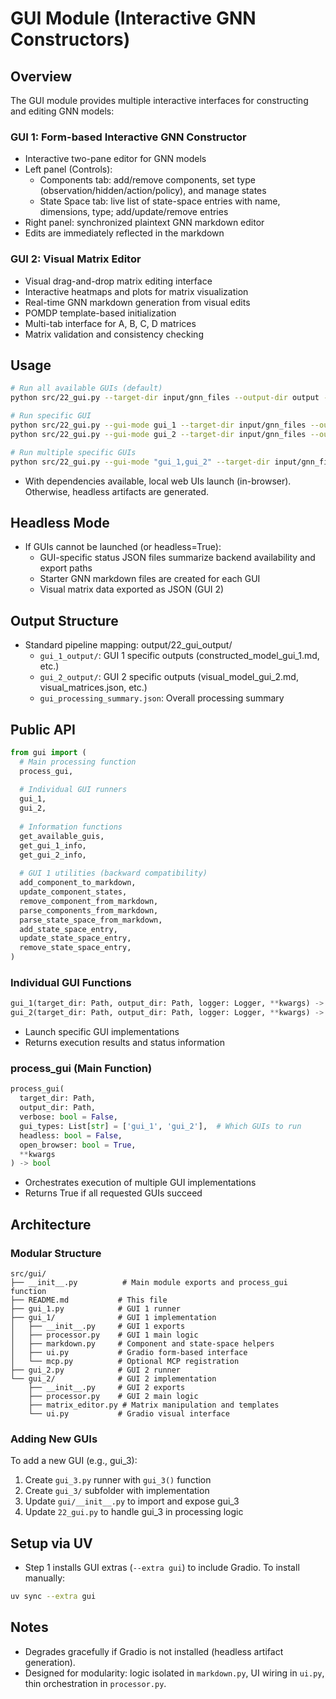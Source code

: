 # GUI Module (Interactive GNN Constructors)

## Overview
The GUI module provides multiple interactive interfaces for constructing and editing GNN models:

### GUI 1: Form-based Interactive GNN Constructor
- Interactive two-pane editor for GNN models
- Left panel (Controls):
  - Components tab: add/remove components, set type (observation/hidden/action/policy), and manage states
  - State Space tab: live list of state-space entries with name, dimensions, type; add/update/remove entries
- Right panel: synchronized plaintext GNN markdown editor
- Edits are immediately reflected in the markdown

### GUI 2: Visual Matrix Editor
- Visual drag-and-drop matrix editing interface
- Interactive heatmaps and plots for matrix visualization
- Real-time GNN markdown generation from visual edits
- POMDP template-based initialization
- Multi-tab interface for A, B, C, D matrices
- Matrix validation and consistency checking

## Usage
```bash
# Run all available GUIs (default)
python src/22_gui.py --target-dir input/gnn_files --output-dir output --verbose

# Run specific GUI
python src/22_gui.py --gui-mode gui_1 --target-dir input/gnn_files --output-dir output --verbose
python src/22_gui.py --gui-mode gui_2 --target-dir input/gnn_files --output-dir output --verbose

# Run multiple specific GUIs
python src/22_gui.py --gui-mode "gui_1,gui_2" --target-dir input/gnn_files --output-dir output --verbose
```

- With dependencies available, local web UIs launch (in-browser). Otherwise, headless artifacts are generated.

## Headless Mode
- If GUIs cannot be launched (or headless=True):
  - GUI-specific status JSON files summarize backend availability and export paths
  - Starter GNN markdown files are created for each GUI
  - Visual matrix data exported as JSON (GUI 2)

## Output Structure
- Standard pipeline mapping: output/22_gui_output/
  - `gui_1_output/`: GUI 1 specific outputs (constructed_model_gui_1.md, etc.)
  - `gui_2_output/`: GUI 2 specific outputs (visual_model_gui_2.md, visual_matrices.json, etc.)
  - `gui_processing_summary.json`: Overall processing summary

## Public API
```python
from gui import (
  # Main processing function
  process_gui,
  
  # Individual GUI runners
  gui_1,
  gui_2,
  
  # Information functions
  get_available_guis,
  get_gui_1_info,
  get_gui_2_info,
  
  # GUI 1 utilities (backward compatibility)
  add_component_to_markdown,
  update_component_states,
  remove_component_from_markdown,
  parse_components_from_markdown,
  parse_state_space_from_markdown,
  add_state_space_entry,
  update_state_space_entry,
  remove_state_space_entry,
)
```

### Individual GUI Functions
```python
gui_1(target_dir: Path, output_dir: Path, logger: Logger, **kwargs) -> Dict[str, Any]
gui_2(target_dir: Path, output_dir: Path, logger: Logger, **kwargs) -> Dict[str, Any]
```
- Launch specific GUI implementations
- Returns execution results and status information

### process_gui (Main Function)
```python
process_gui(
  target_dir: Path,
  output_dir: Path,
  verbose: bool = False,
  gui_types: List[str] = ['gui_1', 'gui_2'],  # Which GUIs to run
  headless: bool = False,
  open_browser: bool = True,
  **kwargs
) -> bool
```
- Orchestrates execution of multiple GUI implementations
- Returns True if all requested GUIs succeed

## Architecture

### Modular Structure
```
src/gui/
├── __init__.py          # Main module exports and process_gui function
├── README.md           # This file
├── gui_1.py            # GUI 1 runner
├── gui_1/              # GUI 1 implementation
│   ├── __init__.py     # GUI 1 exports
│   ├── processor.py    # GUI 1 main logic
│   ├── markdown.py     # Component and state-space helpers
│   ├── ui.py           # Gradio form-based interface
│   └── mcp.py          # Optional MCP registration
├── gui_2.py            # GUI 2 runner  
└── gui_2/              # GUI 2 implementation
    ├── __init__.py     # GUI 2 exports
    ├── processor.py    # GUI 2 main logic
    ├── matrix_editor.py # Matrix manipulation and templates
    └── ui.py           # Gradio visual interface
```

### Adding New GUIs
To add a new GUI (e.g., gui_3):
1. Create `gui_3.py` runner with `gui_3()` function
2. Create `gui_3/` subfolder with implementation
3. Update `gui/__init__.py` to import and expose gui_3
4. Update `22_gui.py` to handle gui_3 in processing logic

## Setup via UV
- Step 1 installs GUI extras (`--extra gui`) to include Gradio. To install manually:
```bash
uv sync --extra gui
```

## Notes
- Degrades gracefully if Gradio is not installed (headless artifact generation).
- Designed for modularity: logic isolated in `markdown.py`, UI wiring in `ui.py`, thin orchestration in `processor.py`.
